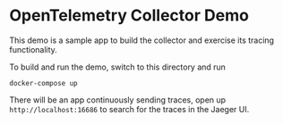 # OpenTelemetry Collector Demo

This demo is a sample app to build the collector and exercise its tracing functionality.

To build and run the demo, switch to this directory and run

`docker-compose up`

There will be an app continuously sending traces, open
up `http://localhost:16686` to search for the traces in the
Jaeger UI.
